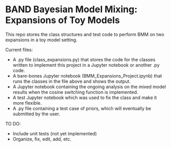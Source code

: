 # BAND Bayesian Model Mixing: Expansions of Toy Models
This repo stores the class structures and test code to perform BMM on two expansions in a toy model setting. 

Current files:

  - A .py file (class_expansions.py) that stores the code for the classes written to implement this project in a Jupyter notebook or another .py code.
  - A bare-bones Jupyter notebook (BMM_Expansions_Project.ipynb) that runs the classes in the file above and shows the output. 
  - A Jupyter notebook containing the ongoing analysis on the mixed model results when the cosine switching function is implemented.
  - A test Jupyter notebook which was used to fix the class and make it more flexible.
  - A .py file containing a test case of priors, which will eventually be submitted by the user. 

TO DO:

  - Include unit tests (not yet implemented)
  - Organize, fix, edit, add, etc.
